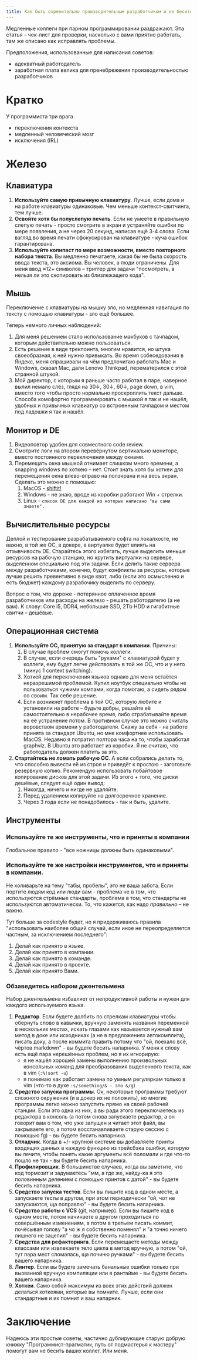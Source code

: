 ```yaml
---
title: Как быть охренительно производительным разработчиком и не бесить того, кто сидит рядом
---
```


Медленные коллеги при парном программировании раздражают. Эта статья – чек-лист для проверки, насколько с вами приятно работать, там же описано как исправлять проблемы.

Предположения, использованные для написания советов:

- адекватный работодатель
- заработная плата велика для пренебрежения производительностью разработчиков

# Кратко

У программиста три врага

- переключения контекста
- медленный человеческий мозг
- исключения (IRL)

# Железо

## Клавиатура

1. **Используйте самую привычную клавиатуру**. Лучше, если дома и на работе клавиатуры одинаковые. Чем меньше контекст-свитчинга, тем лучше.
2. **Освойте хотя бы полуслепую печать**. Если не умеете в правильную слепую печать - просто смотрите в экран и устраняйте ошибки по мере появления, а не через 20 секунд, написав ещё 3-4 слова. Если взгляд во время печати сфокусирован на клавиатуре - куча ошибок гарантирована.
3. **Используйте копипаст по мере возможности, вместо повторного набора текста**. Вы медленно печатаете, какая бы не была скорость ввода текста, это аксиома. Вы человек, а люди ограничены. Для меня ввод ≈12+ символов – триггер для задачи "посмотреть, а нельзя ли это скопировать из близлежащего кода".

## Мышь

Переключение с клавиатуры на мышку зло, но медленная навигация по тексту с помощью клавиатуры - зло ещё большее.

Теперь немного личных наблюдений:

1. Для меня решением стало использование макбуков с тачпадом, которым действительно можно пользоваться.
2. Есть решение в виде трекпоинта, многим нравится, но штука своеобразная, к ней нужно привыкать. Во время собеседования в Яндекс, меня спрашивали на чём предпочитаю работать Mac и Windows, сказал Mac, дали Lenovo Thinkpad, перематерился с этой странной штукой.
3. Мой директор, с которым я раньше часто работал в паре, наверное вылил немало слёз, глядя на  30↓, 30↓, 60↓, page down, в vim, вместо того чтобы просто нормально проскроллить текст дальше. Способа комофортно программировать с мышкой я так и не нашёл, удобных и привычных клавиатур со встроенным тачпадом и местом под ладошки я так и нашёл.

## Монитор и DE

1. Видеоповтор удобен для совместного code review.
2. Смотрите логи на втором перевёрнутом вертикально мониторе, вместо постоянного переключения между окнами.
3. Перемещать окна мышкой отнимает слишком много времени, а snapping windows по хоткею – нет. Стоит знать хотя бы хоткеи для перемещения окна влево-вправо на полэкрана и на весь экран. Сделать это можно с помощью:
    1. MacOS - [shiftit!](https://github.com/fikovnik/ShiftIt)
    2. Windows - не знаю, вроде из коробки работают Win + стрелки.
    3. Linux - `список DE для каждой из которых написано "вы сами знаете".`

## Вычислительные ресурсы

Деплой и тестирование разрабатываемого софта на локалхосте, не важно, в той же ОС, в докере, в виртуалке будет влиять на отзывчивость DE. Старайтесь этого избегать, лучше выделить меньше ресурсов на рабочую станцию, но крутить виртуалки на сервере, выделенном специально под эти задачи. Если делить такие сервера между разработчиками, конечно, будут конфликты за ресурсы, которые лучше решить превентивно в виде квот, либо (если это осмысленно и есть бюджет) каждому разрабочику выделить по серверу.

Вопрос о том, что дороже - потерянное оплаченное время разработчиков или расходы на железо - решать работодателю (а не вам). К слову: Core i5, DDR4, небольшие SSD, 2Tb HDD и гигабитные свитчи – дешёвые.

## Операционная система

1. **Используйте ОС, принятую за стандарт в компании**. Причины:
    1. В случае проблем смогут помочь коллеги.
    2. В случае, если очередь быть "руками" с клавиатурой будет у коллеги, ему будет легче действовать в той же ОС, что и у него (минус 1 context switching).
    3. Хоткей для переключения языков однако для меня остаётся неразрешимой проблемой. Купил ноутбук специально чтобы не пользоваться чужими компами, когда помогаю, а сидеть рядом со своим. Так себе решение.
    4. Если возникнет проблема в той ОС, которую любите и установили на работе – будьте добры, решайте её самостоятельно в нерабочее время, либо отрабатывайте время на её устранение потом. В противном случае это можно считать воровством времени у работодателя. Скажу за себя - на работе принята за стандарт Ubuntu, но мне комфортнее использовать MacOS. Недавно я потратил полтора часа на то, чтобы заработал graphviz. В Ubuntu это работает из коробки. Я не считаю, что работодатель должен платить за это.
2. **Стартайтесь не ломать рабочую ОС**. А если собрались делать то, что способно вывести её из строя и приведёт к простою - заготовьте резервную копию. Рекомендую использовать побайтовое копирование дисков для этой задачи. Из этого + того, что диски дешёвые, следует ещё один вывод:
    1. Никогда, ничего и нигде не удаляйте.
    2. Перед удалением копируйте на долгосрочное хранение.
    3. Через 3 года если не понадобилось - так и быть, удалите.

## Инструменты

### Используйте те же инструменты, что и приняты в компании

Глобальное правило - "все ножницы должны быть одинаковыми".

### Используйте те же настройки инструментов, что и приняты в компании.

Не холиварьте на тему "табы, пробелы", это не ваша забота. Если портите людям код или люди вам - проблема не в том, что используются стрёмные стандарты, проблема в том, что стандарты не используются автоматически. То, что кажется, как надо *правильно* – не важно.

Тут больше за codestyle будет, но я придерживаюсь правила "использовать наиболее общий случай, если иное не переопределяется частным, за исключением последнего":

1. Делай как принято в языке.
2. Делай как принято в компании.
3. Делай как принято в команде.
4. Делай как принято в проекте.
5. Делай как принято Вами.

### Обзаведитесь набором джентельмена

Набор джентельмена избавляет от непродуктивной работы и нужен для каждого используемого языка.

1. **Редактор**. Если будете долбить по стрелкам клавиатуры чтобы обернуть слово в кавычки, вручную заменять названия переменной в нескольких местах, искать глазами как называется нужный вам метод в доке или исходниках (а не в предложениях автокомплита), писать доку, а после коммита править потому что "ой, поехало всё, чёртов markdown" - вы будете бесить напарника. У меня к слову есть ещё пара нерешённых проблем, но я их игнорирую:
    - я не нашёл хорошей замены выполнению произвольных консольных команд для преобразования выделенного текста, как в vim (`:%!sort -u`)
    - я понимаю как работает замена по умным регуляркам только в vim (что-то в духе `:s/something/& - это &/g`)
2. **Средство запуска программы**. Ок, некоторые программы требуют сложного окружения (и в докер их не положить), но многие программы легко можно запустить прямо на своей рабочей станции. Если это одна из них, а вы ради этого переключаетесь из редактора в консоль (а потом снова запускаете редактор, а он говорит вам о том, что уже запущен и читает этот файл, вы закрываете его, а потом восстанавливаете старую сессию с помощью fg) - вы будете бесить напарника.
3. **Отладчик**. Когда в +/- крупной системе вы добавляете принты входящих данных в каждую функцию из трейсбэка ошибки, которую вы лечите, чтобы понять какие аргументы всё поломали и где что-то пошло не так - вы будете бесить напарника.
4. **Профилировщик**. В большинстве случаев, когда вы заметите, что код тормозит и задумаетесь "мм, а где же, найду-ка я это половинным делением с помощью принтов с датой" - вы будете бесить напарника.
5. **Средство запуска тестов**. Если вы пишите код в одном месте, а запускаете тесты в другом, при этом периодически "ой, чот не запускаются, ща поправлю" - вы будете бесить напарника.
6. **Средство работы с VCS** (git, например). Если вы пишите код в одном месте, потом начинаете в другом проходиться по совершённым изменениям, а потом в третьем писать коммит, почёсывая голову "а чо ж я собственно поменял" и "а точно ничего лишнего не зацепил" - вы будете бесить напарника.
7. **Средства для рефакторинга**. Если перемещаете методы между классами или извлекаете тело цикла в метод вручную, а потом "ой, тут пара мест сломалась, ща починю ручками" - вы будете бесить вашего напарника.
8. **Линтер**. Если вы будете замечать банальные ошибки только при вызванной вручную компиляции или в рантайме - вы будете бесить вашего напарника.
9. **Хоткеи**. Само собой максимум из всех этих действий должен делаться хоткеями, которые вы помните. Лучше, если они стандартные и их помнит и ваш напарник.

# Заключение

Надеюсь эти простые советы, частично дублирующие старую добрую книжку "Программист-прагматик, путь от подмастерья к мастеру" помогут вам не бесить ваших коллег. Или меня.
